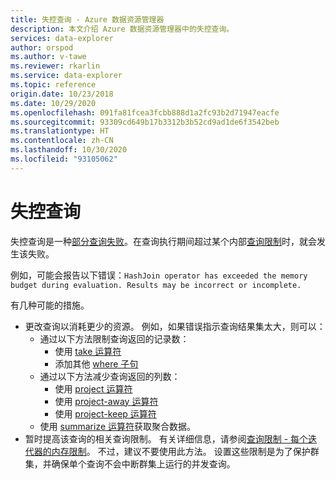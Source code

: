 ```yaml
---
title: 失控查询 - Azure 数据资源管理器
description: 本文介绍 Azure 数据资源管理器中的失控查询。
services: data-explorer
author: orspod
ms.author: v-tawe
ms.reviewer: rkarlin
ms.service: data-explorer
ms.topic: reference
origin.date: 10/23/2018
ms.date: 10/29/2020
ms.openlocfilehash: 091fa81fcea3fcbb888d1a2fc93b2d71947eacfe
ms.sourcegitcommit: 93309cd649b17b3312b3b52cd9ad1de6f3542beb
ms.translationtype: HT
ms.contentlocale: zh-CN
ms.lasthandoff: 10/30/2020
ms.locfileid: "93105062"
---
```

# <a name="runaway-queries"></a>失控查询

失控查询是一种[部分查询失败](partialqueryfailures.md)。在查询执行期间超过某个内部[查询限制](querylimits.md)时，就会发生该失败。 

例如，可能会报告以下错误：`HashJoin operator has exceeded the memory budget during evaluation. Results may be incorrect or incomplete.`

有几种可能的措施。
* 更改查询以消耗更少的资源。 例如，如果错误指示查询结果集太大，则可以：
  * 通过以下方法限制查询返回的记录数：
     * 使用 [take 运算符](../query/takeoperator.md)
     * 添加其他 [where 子句](../query/whereoperator.md)
  * 通过以下方法减少查询返回的列数：
     * 使用 [project 运算符](../query/projectoperator.md)
     * 使用 [project-away 运算符](../query/projectawayoperator.md)
     * 使用 [project-keep 运算符](../query/project-keep-operator.md)
  * 使用 [summarize 运算符](../query/summarizeoperator.md)获取聚合数据。
* 暂时提高该查询的相关查询限制。 有关详细信息，请参阅[查询限制 - 每个迭代器的内存限制](querylimits.md)。 不过，建议不要使用此方法。 设置这些限制是为了保护群集，并确保单个查询不会中断群集上运行的并发查询。
